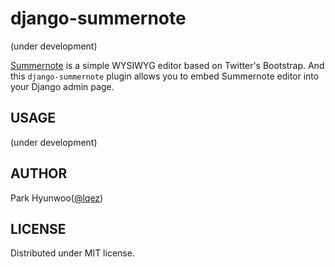 django-summernote
=================

(under development)

[Summernote](https://github.com/HackerWins/summernote) is a simple WYSIWYG editor based on Twitter's Bootstrap.
And this `django-summernote` plugin allows you to embed Summernote editor into your Django admin page.

USAGE
-----

(under development)


AUTHOR
------

Park Hyunwoo([@lqez](https://twitter.com/lqez))

LICENSE
-------

Distributed under MIT license.

